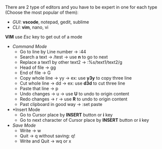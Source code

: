 There are 2 type of editors and you have to be expert in one for each type (Choose the most popular of them):
* *GUI*: **vscode**, notepad, gedit, sublime
* *CLI*: **vim**, nano, vi

**VIM** use *Esc* key to get out of a mode
*  *Command Mode*
	* Go to line by Line number               -> :44
	* Search a text                                     -> /test         -> use **n** to go to next
	* Replace a text1 by other text2        -> :%s/text1/text2/g
	* Head of file                                         -> gg
	* End of file                                            -> G
	* Copy whole line                                  -> yy              -> ex: use **y3y** to copy three line
	* Cut whole line                                     -> dd              -> ex: use **d3d** to cut three line
	* Paste that line                                     -> p
	* Undo changes                                     -> u                 -> use **U** to undo to origin content
	* Redo changes                                     -> r                  -> use **R** to undo to origin content
	* Past clipboard in good way               -> :set paste
* *Insert Mode
	* Go to Cursor place by **INSERT** button or **i** key
	* Go to next character of Cursor place by **INSERT** button or **i** key
* *Save Mode*
	* Write                                                         -> w
	* Quit                                                           -> q            without saving:  q!
	* Write and Quit                                         -> wq     or      x
	